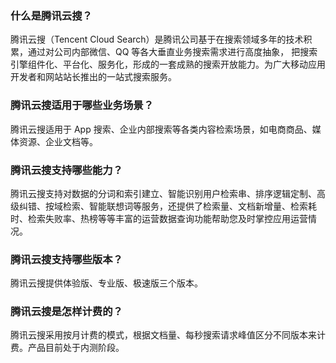 ### 什么是腾讯云搜？
腾讯云搜（Tencent Cloud Search）是腾讯公司基于在搜索领域多年的技术积累，通过对公司内部微信、QQ 等各大垂直业务搜索需求进行高度抽象， 把搜索引擎组件化、平台化、服务化，形成的一套成熟的搜索开放能力。为广大移动应用开发者和网站站长推出的一站式搜索服务。

### 腾讯云搜适用于哪些业务场景？
腾讯云搜适用于 App 搜索、企业内部搜索等各类内容检索场景，如电商商品、媒体资源、企业文档等。

### 腾讯云搜支持哪些能力？
腾讯云搜支持对数据的分词和索引建立、智能识别用户检索串、排序逻辑定制、高级纠错、按域检索、智能联想词等服务，还提供了检索量、文档新增量、检索耗时、检索失败率、热榜等等丰富的运营数据查询功能帮助您及时掌控应用运营情况。

### 腾讯云搜支持哪些版本？
腾讯云搜提供体验版、专业版、极速版三个版本。

### 腾讯云搜是怎样计费的？
腾讯云搜采用按月计费的模式，根据文档量、每秒搜索请求峰值区分不同版本来计费。产品目前处于内测阶段。
